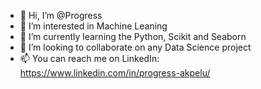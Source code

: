 - 👋 Hi, I’m @Progress
- 👀 I’m interested in Machine Leaning
- 🌱 I’m currently learning the Python, Scikit and Seaborn
- 💞️ I’m looking to collaborate on any Data Science project
- 📫 You can reach me on LinkedIn: https://www.linkedin.com/in/progress-akpelu/

<!---
Akpelu/Akpelu is a ✨ special ✨ repository because its `README.md` (this file) appears on your GitHub profile.
You can click the Preview link to take a look at your changes.
--->

